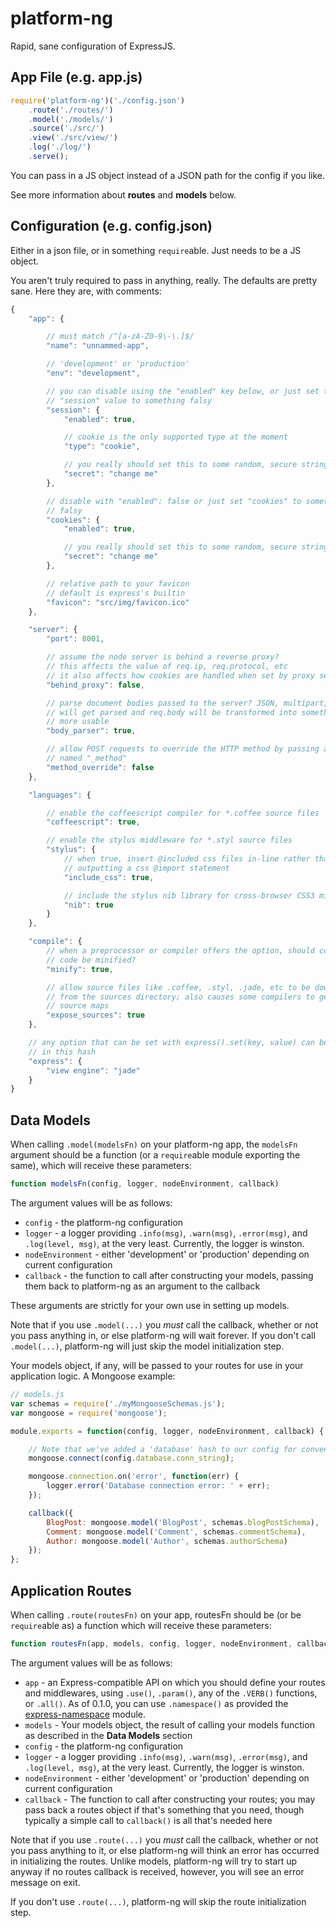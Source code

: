 platform-ng
===========

Rapid, sane configuration of ExpressJS.

App File (e.g. app.js)
----------------------

```javascript
require('platform-ng')('./config.json')
	.route('./routes/')
	.model('./models/')
	.source('./src/')
	.view('./src/view/')
	.log('./log/')
	.serve();
```

You can pass in a JS object instead of a JSON path for the config if you like.

See more information about **routes** and **models** below.

Configuration (e.g. config.json)
--------------------------------

Either in a json file, or in something ```require```able. Just needs to be a JS object.

You aren't truly required to pass in anything, really. The defaults are pretty sane. Here they are, with comments:

```javascript
{
	"app": {

		// must match /^[a-zA-Z0-9\-\.]$/
		"name": "unnammed-app",

		// 'development' or 'production'
		"env": "development",

		// you can disable using the "enabled" key below, or just set the whole
		// "session" value to something falsy
		"session": {
			"enabled": true,

			// cookie is the only supported type at the moment
			"type": "cookie",

			// you really should set this to some random, secure string
			"secret": "change me"
		},

		// disable with "enabled": false or just set "cookies" to something
		// falsy
		"cookies": {
			"enabled": true,

			// you really should set this to some random, secure string
			"secret": "change me"
		},

		// relative path to your favicon
		// default is express's builtin
		"favicon": "src/img/favicon.ico"
	},

	"server": {
		"port": 8001,

		// assume the node server is behind a reverse proxy?
		// this affects the value of req.ip, req.protocol, etc
		// it also affects how cookies are handled when set by proxy servers
		"behind_proxy": false,

		// parse document bodies passed to the server? JSON, multipart, etc
		// will get parsed and req.body will be transformed into something
		// more usable
		"body_parser": true,

		// allow POST requests to override the HTTP method by passing a field
		// named "_method"
		"method_override": false
	},

	"languages": {

		// enable the coffeescript compiler for *.coffee source files
		"coffeescript": true,

		// enable the stylus middleware for *.styl source files
		"stylus": {
			// when true, insert @included css files in-line rather than
			// outputting a css @import statement
			"include_css": true,

			// include the stylus nib library for cross-browser CSS3 mixins
			"nib": true
		}
	},

	"compile": {
		// when a preprocessor or compiler offers the option, should compiled
		// code be minified?
		"minify": true,

		// allow source files like .coffee, .styl, .jade, etc to be downloaded
		// from the sources directory; also causes some compilers to generate
		// source maps
		"expose_sources": true
	},

	// any option that can be set with express().set(key, value) can be included
	// in this hash
	"express": {
		"view engine": "jade"
	}
}
```

Data Models
-----------

When calling ```.model(modelsFn)``` on your platform-ng app, the ```modelsFn``` argument should be a function (or a ```require```able module exporting the same), which will receive these parameters:

```javascript
function modelsFn(config, logger, nodeEnvironment, callback)
```

The argument values will be as follows:

* ```config``` - the platform-ng configuration
* ```logger``` - a logger providing ```.info(msg)```, ```.warn(msg)```,
```.error(msg)```, and ```.log(level, msg)```, at the very least. Currently, the logger is winston.
* ```nodeEnvironment``` - either 'development' or 'production' depending on current configuration
* ```callback``` - the function to call after constructing your models, passing them back to platform-ng as an argument to the callback

These arguments are strictly for your own use in setting up models.

Note that if you use ```.model(...)``` you *must* call the callback, whether or not you pass anything
in, or else platform-ng will wait forever. If you don't call ```.model(...)```, platform-ng will
just skip the model initialization step.

Your models object, if any, will be passed to your routes for use in your application logic. A Mongoose example:

```javascript
// models.js
var schemas = require('./myMongooseSchemas.js');
var mongoose = require('mongoose');

module.exports = function(config, logger, nodeEnvironment, callback) {

	// Note that we've added a 'database' hash to our config for convenience
	mongoose.connect(config.database.conn_string);

	mongoose.connection.on('error', function(err) {
		logger.error('Database connection error: ' + err);
	});

	callback({
		BlogPost: mongoose.model('BlogPost', schemas.blogPostSchema),
		Comment: mongoose.model('Comment', schemas.commentSchema),
		Author: mongoose.model('Author', schemas.authorSchema)
	});
};
```

Application Routes
------------------

When calling ```.route(routesFn)``` on your app, routesFn should be (or be ```require```able as) a function
which will receive these parameters:

```javascript
function routesFn(app, models, config, logger, nodeEnvironment, callback)
```

The argument values will be as follows:

* ```app``` - an Express-compatible API on which you should define your routes and middlewares, using ```.use()```, ```.param()```, any of the ```.VERB()``` functions, or ```.all()```. As of 0.1.0, you can use ```.namespace()``` as provided the [express-namespace](https://github.com/visionmedia/express-namespace) module.
* ```models``` - Your models object, the result of calling your models function as described in the **Data Models** section
* ```config``` - the platform-ng configuration
* ```logger``` - a logger providing ```.info(msg)```, ```.warn(msg)```,
```.error(msg)```, and ```.log(level, msg)```, at the very least. Currently, the logger is winston.
* ```nodeEnvironment``` - either 'development' or 'production' depending on current configuration
* ```callback``` - The function to call after constructing your routes; you may pass back a routes object if that's something that you need, though typically a simple call to ```callback()``` is all that's needed here

Note that if you use ```.route(...)``` you *must* call the callback, whether or not you pass anything to it,
or else platform-ng will think an error has occurred in initializing the routes. Unlike models, platform-ng
will try to start up anyway if no routes callback is received, however, you will see an error message on exit.

If you don't use ```.route(...)```, platform-ng will skip the route initialization step.
